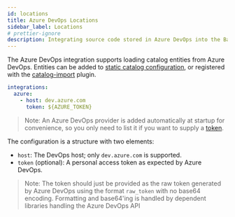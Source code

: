 ```yaml
---
id: locations
title: Azure DevOps Locations
sidebar_label: Locations
# prettier-ignore
description: Integrating source code stored in Azure DevOps into the Backstage catalog
---
```


The Azure DevOps integration supports loading catalog entities from Azure
DevOps. Entities can be added to
[static catalog configuration](../../features/software-catalog/configuration.md),
or registered with the
[catalog-import](https://github.com/backstage/backstage/tree/master/plugins/catalog-import)
plugin.

```yaml
integrations:
  azure:
    - host: dev.azure.com
      token: ${AZURE_TOKEN}
```

> Note: An Azure DevOps provider is added automatically at startup for
> convenience, so you only need to list it if you want to supply a
> [token](https://docs.microsoft.com/en-us/azure/devops/organizations/accounts/use-personal-access-tokens-to-authenticate).

The configuration is a structure with two elements:

- `host`: The DevOps host; only `dev.azure.com` is supported.
- `token` (optional): A personal access token as expected by Azure DevOps.

> Note: The token should just be provided as the raw token generated by Azure DevOps using the format `raw_token` with no base64 encoding. Formatting and base64'ing is handled by dependent libraries handling the Azure DevOps API